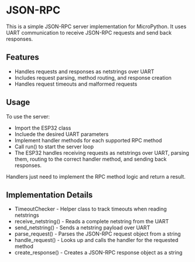 # JSON-RPC
This is a simple JSON-RPC server implementation for MicroPython. It uses UART communication to receive JSON-RPC requests and send back responses.

## Features
- Handles requests and responses as netstrings over UART
- Includes request parsing, method routing, and response creation
- Handles request timeouts and malformed requests

## Usage
To use the server:

- Import the ESP32 class
- Incluede the desired UART parameters
- Implement handler methods for each supported RPC method
- Call run() to start the server loop
- The ESP32 handles receiving requests as netstrings over UART, parsing them, routing to the correct handler method, and sending back responses.

Handlers just need to implement the RPC method logic and return a result.


## Implementation Details
- TimeoutChecker - Helper class to track timeouts when reading netstrings
- receive_netstring() - Reads a complete netstring from the UART
- send_netstring() - Sends a netstring payload over UART
- parse_request() - Parses the JSON-RPC request object from a string
- handle_request() - Looks up and calls the handler for the requested method
- create_response() - Creates a JSON-RPC response object as a string
